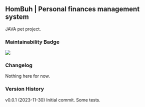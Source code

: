 ## HomBuh | Personal finances management system
JAVA pet project. 

### Maintainability Badge
<a href="https://codeclimate.com/github/FreezingTexture22/HomBuh/maintainability"><img src="https://api.codeclimate.com/v1/badges/4904f9ea3a695b847945/maintainability" /></a>

### Changelog
Nothing here for now.

### Version History
v0.0.1 (2023-11-30)
Initial commit. Some tests.